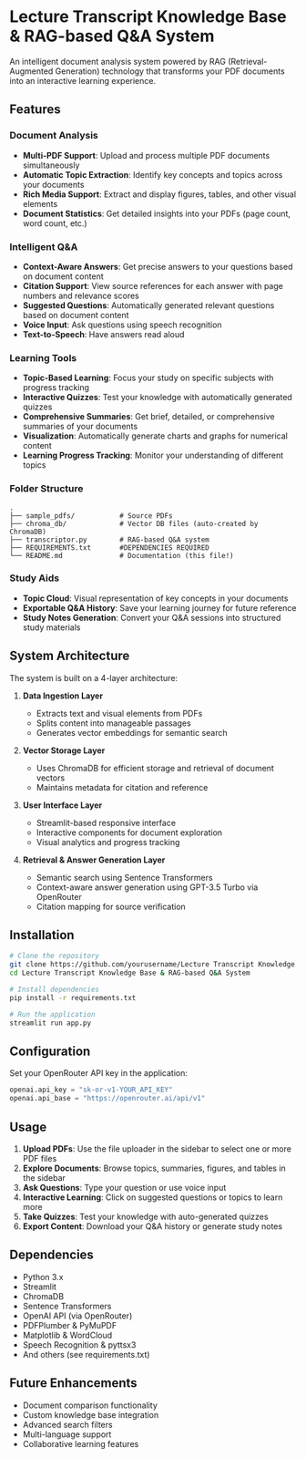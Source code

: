 # Lecture Transcript Knowledge Base & RAG-based Q&A System

An intelligent document analysis system powered by RAG (Retrieval-Augmented Generation) technology that transforms your PDF documents into an interactive learning experience.


## Features

### Document Analysis
- **Multi-PDF Support**: Upload and process multiple PDF documents simultaneously
- **Automatic Topic Extraction**: Identify key concepts and topics across your documents
- **Rich Media Support**: Extract and display figures, tables, and other visual elements
- **Document Statistics**: Get detailed insights into your PDFs (page count, word count, etc.)

### Intelligent Q&A
- **Context-Aware Answers**: Get precise answers to your questions based on document content
- **Citation Support**: View source references for each answer with page numbers and relevance scores
- **Suggested Questions**: Automatically generated relevant questions based on document content
- **Voice Input**: Ask questions using speech recognition
- **Text-to-Speech**: Have answers read aloud

### Learning Tools
- **Topic-Based Learning**: Focus your study on specific subjects with progress tracking
- **Interactive Quizzes**: Test your knowledge with automatically generated quizzes
- **Comprehensive Summaries**: Get brief, detailed, or comprehensive summaries of your documents
- **Visualization**: Automatically generate charts and graphs for numerical content
- **Learning Progress Tracking**: Monitor your understanding of different topics

### Folder Structure
    .
    ├── sample_pdfs/           # Source PDFs
    ├── chroma_db/             # Vector DB files (auto-created by ChromaDB)
    ├── transcriptor.py        # RAG-based Q&A system
    ├── REQUIREMENTS.txt       #DEPENDENCIES REQUIRED     
    └── README.md              # Documentation (this file!)

### Study Aids
- **Topic Cloud**: Visual representation of key concepts in your documents
- **Exportable Q&A History**: Save your learning journey for future reference
- **Study Notes Generation**: Convert your Q&A sessions into structured study materials

## System Architecture

The system is built on a 4-layer architecture:

1. **Data Ingestion Layer**
   - Extracts text and visual elements from PDFs
   - Splits content into manageable passages
   - Generates vector embeddings for semantic search

2. **Vector Storage Layer**
   - Uses ChromaDB for efficient storage and retrieval of document vectors
   - Maintains metadata for citation and reference

3. **User Interface Layer**
   - Streamlit-based responsive interface
   - Interactive components for document exploration
   - Visual analytics and progress tracking

4. **Retrieval & Answer Generation Layer**
   - Semantic search using Sentence Transformers
   - Context-aware answer generation using GPT-3.5 Turbo via OpenRouter
   - Citation mapping for source verification

## Installation

```bash
# Clone the repository
git clone https://github.com/yourusername/Lecture Transcript Knowledge Base & RAG-based Q&A System.git
cd Lecture Transcript Knowledge Base & RAG-based Q&A System

# Install dependencies
pip install -r requirements.txt

# Run the application
streamlit run app.py
```

## Configuration

Set your OpenRouter API key in the application:

```python
openai.api_key = "sk-or-v1-YOUR_API_KEY"
openai.api_base = "https://openrouter.ai/api/v1"
```

## Usage

1. **Upload PDFs**: Use the file uploader in the sidebar to select one or more PDF files
2. **Explore Documents**: Browse topics, summaries, figures, and tables in the sidebar
3. **Ask Questions**: Type your question or use voice input
4. **Interactive Learning**: Click on suggested questions or topics to learn more
5. **Take Quizzes**: Test your knowledge with auto-generated quizzes
6. **Export Content**: Download your Q&A history or generate study notes

## Dependencies

- Python 3.x
- Streamlit
- ChromaDB
- Sentence Transformers
- OpenAI API (via OpenRouter)
- PDFPlumber & PyMuPDF
- Matplotlib & WordCloud
- Speech Recognition & pyttsx3
- And others (see requirements.txt)

## Future Enhancements

- Document comparison functionality
- Custom knowledge base integration
- Advanced search filters
- Multi-language support
- Collaborative learning features

